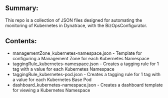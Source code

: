 ## Summary:
This repo is a collection of JSON files designed for automating the monitoring of Kubernetes in Dynatrace, with the BizOpsConfigurator.

## Contents:
* managementZone_kubernetes-namespace.json - Template for configuring a Management Zone for each Kubernetes Namespace
* taggingRule_kubernetes-namespace.json - Creates a tagging rule for 1 tag with a value for each Kubernetes Namespace
* taggingRule_kubernetes-pod.json - Creates a tagging rule for 1 tag with a value for each Kubernetes Base Pod
* dashboard_kubernetes-namespace.json - Creates a dashboard template for viewing a Kubernetes Namespace
